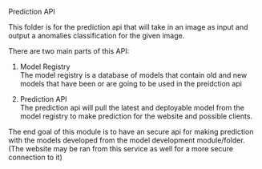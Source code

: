Prediction API

This folder is for the prediction api that will take in an image 
as input and output a anomalies classification for the given image.

There are two main parts of this API:

1. Model Registry  
    The model registry is a database of models that contain old and new models that have been or are going to be used in the preidction api

2. Prediction API  
    The prediction api will pull the latest and deployable model from the model registry to make prediction for the website and possible clients.

The end goal of this module is to have an secure api for making prediction with the models developed from the model development module/folder. (The website may be ran from this service as well for a more secure connection to it)